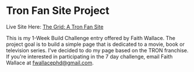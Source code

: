 
<h1>Tron Fan Site Project</h1>

Live Site Here: <a href="https://clockwerkz.github.io/tron/">The Grid: A Tron Fan Site</a>

This is my 1-Week Build Challenge entry offered by Faith Wallace. The project goal is to build a simple page
that is dedicated to a movie, book or television series. I've decided to do my page based on the TRON franchise. If you're interested in participating in the 7 day challenge, email Faith Wallace at fwallacephd@gmail.com.
